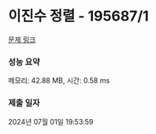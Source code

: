 # 이진수 정렬 - 195687/1 

[문제 링크](https://level.goorm.io/exam/195687/%EC%9D%B4%EC%A7%84%EC%88%98-%EC%A0%95%EB%A0%AC/quiz/1) 

### 성능 요약

메모리: 42.88 MB, 시간: 0.58 ms

### 제출 일자

2024년 07월 01일 19:53:59

